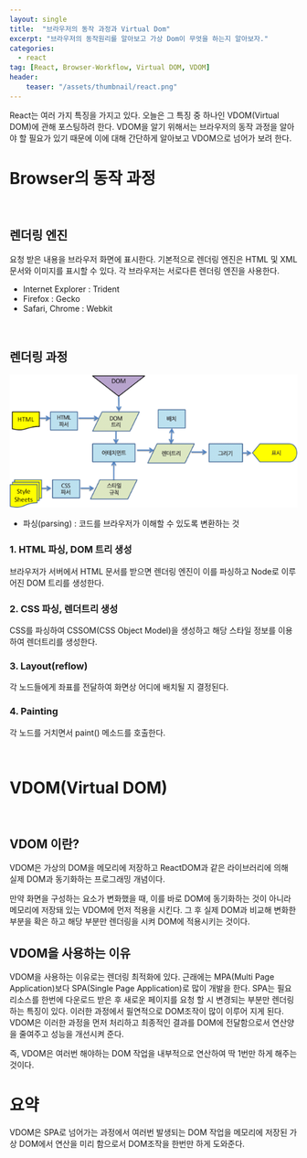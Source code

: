 ```yaml
---
layout: single
title:  "브라우저의 동작 과정과 Virtual Dom"
excerpt: "브라우저의 동작원리를 알아보고 가상 Dom이 무엇을 하는지 알아보자."
categories:
  - react
tag: [React, Browser-Workflow, Virtual DOM, VDOM]
header:
    teaser: "/assets/thumbnail/react.png"
---
```


React는 여러 가지 특징을 가지고 있다. 오늘은 그 특징 중 하나인 VDOM(Virtual DOM)에 관해 포스팅하려 한다. VDOM을 알기 위해서는 브라우저의 동작 과정을 알아야 할 필요가 있기 때문에 이에 대해 간단하게 알아보고 VDOM으로 넘어가 보려 한다.

# Browser의 동작 과정

<br />

## 렌더링 엔진
요청 받은 내용을 브라우저 화면에 표시한다. 기본적으로 렌더링 엔진은 HTML 및 XML 문서와 이미지를 표시할 수 있다. 각 브라우저는 서로다른 렌더링 엔진을 사용한다.
- Internet Explorer : Trident
- Firefox : Gecko
- Safari, Chrome : Webkit

<br />

## 렌더링 과정

![](/assets/images/2022-05-23/browserWorkflow.png)

* 파싱(parsing) : 코드를 브라우저가 이해할 수 있도록 변환하는 것

### 1. HTML 파싱, DOM 트리 생성
브라우저가 서버에서 HTML 문서를 받으면 렌더링 엔진이 이를 파싱하고 Node로 이루어진 DOM 트리를 생성한다.

### 2. CSS 파싱, 렌더트리 생성
CSS를 파싱하여 CSSOM(CSS Object Model)을 생성하고 해당 스타일 정보를 이용하여 렌더트리를 생성한다.

### 3. Layout(reflow)
각 노드들에게 좌표를 전달하여 화면상 어디에 배치될 지 결정된다.

### 4. Painting
각 노드를 거치면서 paint() 메소드를 호출한다.

<br/>

# VDOM(Virtual DOM)

<br />

## VDOM 이란?
VDOM은 가상의 DOM을 메모리에 저장하고 ReactDOM과 같은 라이브러리에 의해 실제 DOM과 동기화하는 프로그래밍 개념이다.

만약 화면을 구성하는 요소가 변화했을 때, 이를 바로 DOM에 동기화하는 것이 아니라 메모리에 저장돼 있는 VDOM에 먼저 적용을 시킨다. 그 후 실제 DOM과 비교해 변화한 부분을 확은 하고 해당 부분만 렌더링을 시켜 DOM에 적용시키는 것이다.

## VDOM을 사용하는 이유
VDOM을 사용하는 이유로는 렌더링 최적화에 있다. 근래에는 MPA(Multi Page Application)보다 SPA(Single Page Application)로 많이 개발을 한다. SPA는 필요 리소스를 한번에 다운로드 받은 후 새로운 페이지를 요청 할 시 변경되는 부분만 렌더링하는 특징이 있다. 이러한 과정에서 필연적으로 DOM조작이 많이 이루어 지게 된다. VDOM은 이러한 과정을 먼저 처리하고 최종적인 결과를 DOM에 전달함으로서 연산양을 줄여주고 성능을 개선시켜 준다.

즉, VDOM은 여러번 해야하는 DOM 작업을 내부적으로 연산하여 딱 1번만 하게 해주는 것이다.

# 요약
VDOM은 SPA로 넘어가는 과정에서 여러번 발생되는 DOM 작업을 메모리에 저장된 가상 DOM에서 연산을 미리 함으로서 DOM조작을 한번만 하게 도와준다.